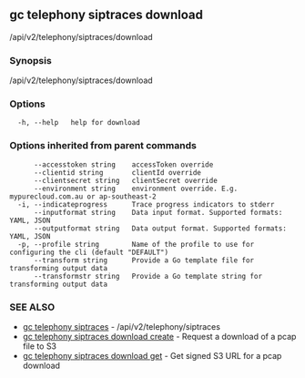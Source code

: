 ## gc telephony siptraces download

/api/v2/telephony/siptraces/download

### Synopsis

/api/v2/telephony/siptraces/download

### Options

```
  -h, --help   help for download
```

### Options inherited from parent commands

```
      --accesstoken string    accessToken override
      --clientid string       clientId override
      --clientsecret string   clientSecret override
      --environment string    environment override. E.g. mypurecloud.com.au or ap-southeast-2
  -i, --indicateprogress      Trace progress indicators to stderr
      --inputformat string    Data input format. Supported formats: YAML, JSON
      --outputformat string   Data output format. Supported formats: YAML, JSON
  -p, --profile string        Name of the profile to use for configuring the cli (default "DEFAULT")
      --transform string      Provide a Go template file for transforming output data
      --transformstr string   Provide a Go template string for transforming output data
```

### SEE ALSO

* [gc telephony siptraces](gc_telephony_siptraces.html)	 - /api/v2/telephony/siptraces
* [gc telephony siptraces download create](gc_telephony_siptraces_download_create.html)	 - Request a download of a pcap file to S3
* [gc telephony siptraces download get](gc_telephony_siptraces_download_get.html)	 - Get signed S3 URL for a pcap download


